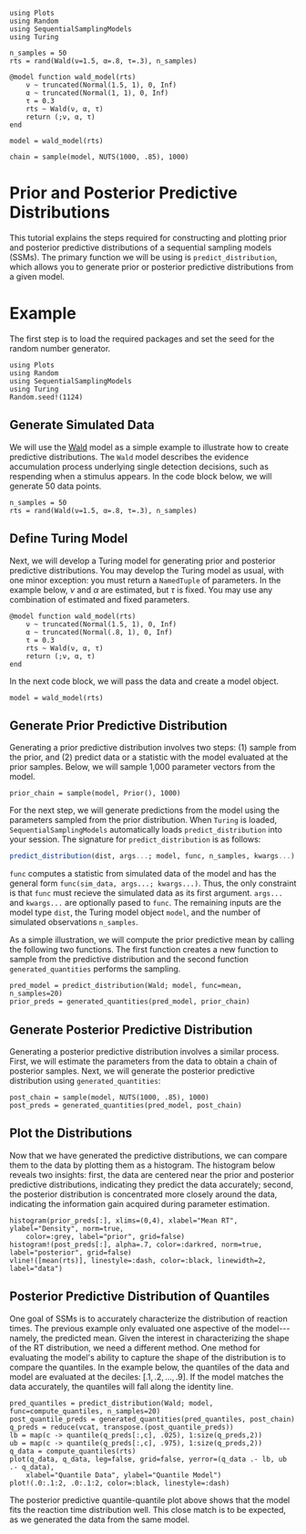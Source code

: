 ```@setup
using Plots
using Random
using SequentialSamplingModels
using Turing 

n_samples = 50
rts = rand(Wald(ν=1.5, α=.8, τ=.3), n_samples)

@model function wald_model(rts)
    ν ~ truncated(Normal(1.5, 1), 0, Inf)
    α ~ truncated(Normal(1, 1), 0, Inf)
    τ = 0.3
    rts ~ Wald(ν, α, τ)
    return (;ν, α, τ)
end

model = wald_model(rts)

chain = sample(model, NUTS(1000, .85), 1000)
```
# Prior and Posterior Predictive Distributions

This tutorial explains the steps required for constructing and plotting prior and posterior predictive distributions of a sequential sampling models (SSMs). The primary function we will be using is `predict_distribution`, which allows you to generate prior or posterior predictive distributions from a given model. 

# Example 
The first step is to load the required packages and set the seed for the random number generator.

```@example pred_dist 
using Plots
using Random
using SequentialSamplingModels
using Turing 
Random.seed!(1124)
```

## Generate Simulated Data
We will use the [Wald](wald.md) model as a simple example to illustrate how to create predictive distributions. The `Wald` model describes the evidence accumulation process underlying single detection decisions, such as respending when a stimulus appears. In the code block below, we will generate 50 data points.
```@example pred_dist
n_samples = 50
rts = rand(Wald(ν=1.5, α=.8, τ=.3), n_samples)
```

## Define Turing Model 

Next, we will develop a Turing model for generating prior and posterior predictive distributions. You may develop the Turing model as usual, with one minor exception: you must return a `NamedTuple` of parameters. In the example below, $\nu$ and $\alpha$ are estimated, but $\tau$ is fixed. You may use any combination of estimated and fixed parameters.  

```@example pred_dist
@model function wald_model(rts)
    ν ~ truncated(Normal(1.5, 1), 0, Inf)
    α ~ truncated(Normal(.8, 1), 0, Inf)
    τ = 0.3
    rts ~ Wald(ν, α, τ)
    return (;ν, α, τ)
end
```
In the next code block, we will pass the data and create a model object.
```@example pred_dist 
model = wald_model(rts)
```
## Generate Prior Predictive Distribution
Generating a prior predictive distribution involves two steps: (1) sample from the prior, and (2) predict data or a statistic with the model evaluated at the prior samples. Below, we will sample 1,000 parameter vectors from the model. 
```@example pred_dist 
prior_chain = sample(model, Prior(), 1000)
```

For the next step, we will generate predictions from the model using the parameters sampled from the prior distribution. When `Turing` is loaded, `SequentialSamplingModels` automatically loads `predict_distribution` into your session. The signature for `predict_distribution` is as follows:

```julia 
predict_distribution(dist, args...; model, func, n_samples, kwargs...)
```
`func` computes a statistic from simulated data of the model and has the general form `func(sim_data, args...; kwargs...)`. Thus, the only constraint is that `func` must recieve the simulated data as its first argument. `args...` and `kwargs...` are optionally pased to `func`. The remaining inputs are the model type `dist`, the Turing model object `model`, and the number of simulated observations `n_samples`.

As a simple illustration, we will compute the prior predictive mean by calling the following two functions. The first function creates a new function to sample from the predictive distribution and the second function `generated_quantities` performs the sampling.

```@example pred_dist 
pred_model = predict_distribution(Wald; model, func=mean, n_samples=20)
prior_preds = generated_quantities(pred_model, prior_chain)
```

## Generate Posterior Predictive Distribution 

Generating a posterior predictive distribution involves a similar process. First, we will estimate the parameters from the data to obtain a chain of posterior samples. Next, we will generate the posterior predictive distribution using `generated_quantities`:

```@example pred_dist 
post_chain = sample(model, NUTS(1000, .85), 1000)
post_preds = generated_quantities(pred_model, post_chain)
```

## Plot the Distributions

Now that we have generated the predictive distributions, we can compare them to the data by plotting them as a histogram. The histogram below reveals two insights: first, the data are centered near the prior and posterior predictive distributions, indicating they predict the data accurately; second, the posterior distribution is concentrated more closely around the data, indicating the information gain acquired during parameter estimation. 

```@example pred_dist
histogram(prior_preds[:], xlims=(0,4), xlabel="Mean RT", ylabel="Density", norm=true, 
    color=:grey, label="prior", grid=false)
histogram!(post_preds[:], alpha=.7, color=:darkred, norm=true, label="posterior", grid=false)
vline!([mean(rts)], linestyle=:dash, color=:black, linewidth=2, label="data")
```

## Posterior Predictive Distribution of Quantiles
One goal of SSMs is to accurately characterize the distribution of reaction times. The previous example only evaluated one aspective of the model---namely, the predicted mean. Given the interest in characterizing the shape of the RT distribution, we need a different method. One method for evaluating the model's ability to capture the shape of the distribution is to compare the quantiles. In the example below, the quantiles of the data and model are evaluated at the deciles: $[.1,.2,\dots, .9]$. If the model matches the data accurately, the quantiles will fall along the identity line.  

```@example pred_dist 
pred_quantiles = predict_distribution(Wald; model, func=compute_quantiles, n_samples=20)
post_quantile_preds = generated_quantities(pred_quantiles, post_chain)
q_preds = reduce(vcat, transpose.(post_quantile_preds))
lb = map(c -> quantile(q_preds[:,c], .025), 1:size(q_preds,2))
ub = map(c -> quantile(q_preds[:,c], .975), 1:size(q_preds,2))
q_data = compute_quantiles(rts)
plot(q_data, q_data, leg=false, grid=false, yerror=(q_data .- lb, ub .- q_data),
    xlabel="Quantile Data", ylabel="Quantile Model")
plot!(.0:.1:2, .0:.1:2, color=:black, linestyle=:dash)
```
The posterior predictive quantile-quantile plot above shows that the model fits the reaction time distribution well. This close match is to be expected, as we generated the data from the same model. 
